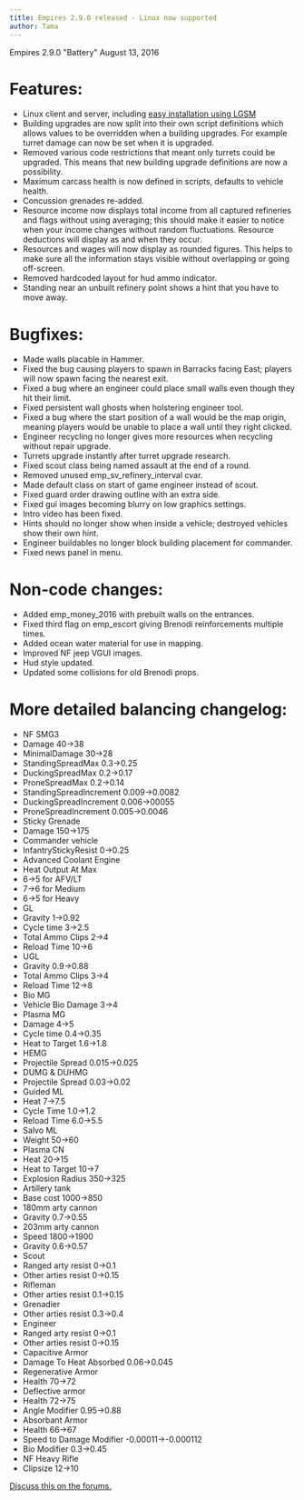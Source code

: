 ```yaml
---
title: Empires 2.9.0 released - Linux now supported
author: Tama
---
```


Empires 2.9.0 "Battery"
August 13, 2016

# Features:
* Linux client and server, including [easy installation using LGSM](https://gameservermanagers.com/lgsm/emserver/)
* Building upgrades are now split into their own script definitions which allows values to be overridden when a building upgrades. For example turret damage can now be set when it is upgraded.
* Removed various code restrictions that meant only turrets could be upgraded. This means that new building upgrade definitions are now a possibility.
* Maximum carcass health is now defined in scripts, defaults to vehicle health.
* Concussion grenades re-added.
* Resource income now displays total income from all captured refineries and flags without using averaging; this should make it easier to notice when your income changes without random fluctuations. Resource deductions will display as and when they occur.
* Resources and wages will now display as rounded figures. This helps to make sure all the information stays visible without overlapping or going off-screen.
* Removed hardcoded layout for hud ammo indicator.
* Standing near an unbuilt refinery point shows a hint that you have to move away.

# Bugfixes:
* Made walls placable in Hammer.
* Fixed the bug causing players to spawn in Barracks facing East; players will now spawn facing the nearest exit.
* Fixed a bug where an engineer could place small walls even though they hit their limit.
* Fixed persistent wall ghosts when holstering engineer tool.
* Fixed a bug where the start position of a wall would be the map origin, meaning players would be unable to place a wall until they right clicked.
* Engineer recycling no longer gives more resources when recycling without repair upgrade.
* Turrets upgrade instantly after turret upgrade research.
* Fixed scout class being named assault at the end of a round.
* Removed unused emp_sv_refinery_interval cvar.
* Made default class on start of game engineer instead of scout.
* Fixed guard order drawing outline with an extra side.
* Fixed gui images becoming blurry on low graphics settings.
* Intro video has been fixed.
* Hints should no longer show when inside a vehicle; destroyed vehicles show their own hint.
* Engineer buildables no longer block building placement for commander.
* Fixed news panel in menu.

# Non-code changes:
* Added emp_money_2016 with prebuilt walls on the entrances.
* Fixed third flag on emp_escort giving Brenodi reinforcements multiple times.
* Added ocean water material for use in mapping.
* Improved NF jeep VGUI images.
* Hud style updated.
* Updated some collisions for old Brenodi props.

# More detailed balancing changelog:
* NF SMG3
* Damage 40->38
* MinimalDamage 30->28
* StandingSpreadMax 0.3->0.25
* DuckingSpreadMax 0.2->0.17
* ProneSpreadMax 0.2->0.14
* StandingSpreadIncrement 0.009->0.0082
* DuckingSpreadIncrement 0.006->00055
* ProneSpreadIncrement 0.005->0.0046
* Sticky Grenade
* Damage 150->175
* Commander vehicle
* InfantryStickyResist 0->0.25
* Advanced Coolant Engine
* Heat Output At Max
* 6->5 for AFV/LT
* 7->6 for Medium
* 6->5 for Heavy
* GL
* Gravity 1->0.92
* Cycle time 3->2.5
* Total Ammo Clips 2->4
* Reload Time 10->6
* UGL
* Gravity 0.9->0.88
* Total Ammo Clips 3->4
* Reload Time 12->8
* Bio MG
* Vehicle Bio Damage 3->4
* Plasma MG
* Damage 4->5
* Cycle time 0.4->0.35
* Heat to Target 1.6->1.8
* HEMG
* Projectile Spread 0.015->0.025
* DUMG & DUHMG
* Projectile Spread 0.03->0.02
* Guided ML
* Heat 7->7.5
* Cycle Time 1.0->1.2
* Reload Time 6.0->5.5
* Salvo ML
* Weight 50->60
* Plasma CN
* Heat 20->15
* Heat to Target 10->7
* Explosion Radius 350->325
* Artillery tank
* Base cost 1000->850
* 180mm arty cannon
* Gravity 0.7->0.55
* 203mm arty cannon
* Speed 1800->1900
* Gravity 0.6->0.57
* Scout
* Ranged arty resist 0->0.1
* Other arties resist 0->0.15
* Rifleman
* Other arties resist 0.1->0.15
* Grenadier
* Other arties resist 0.3->0.4
* Engineer
* Ranged arty resist 0->0.1
* Other arties resist 0->0.15
* Capacitive Armor
* Damage To Heat Absorbed 0.06->0.045
* Regenerative Armor
* Health 70->72
* Deflective armor
* Health 72->75
* Angle Modifier 0.95->0.88
* Absorbant Armor
* Health 66->67
* Speed to Damage Modifier -0.00011->-0.000112
* Bio Modifier 0.3->0.45
* NF Heavy Rifle
* Clipsize 12->10 

[Discuss this on the forums.](https://forums.empiresmod.com/index.php?threads/empires-2-9-0-released.20432/#post-531866)
